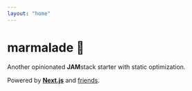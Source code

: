 ```yaml
---
layout: "home"
---
```


# marmalade 🍊

Another opinionated **JAM**stack starter with static optimization.

Powered by [**Next.js**](https://nextjs.org) and [friends](https://marmalade.joebell.co.uk/readme).
